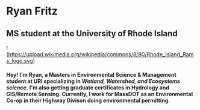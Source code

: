 # **Ryan Fritz**
## MS student at the University of Rhode Island
!(https://upload.wikimedia.org/wikipedia/commons/8/80/Rhode_Island_Rams_logo.svg)
#### Hey! I'm Ryan, a Masters in Environmental Science & Management student at URI specializing in _Wetland, Watershed, and Ecosystems science._ I'm also getting graduate certificates in Hydrology and GIS/Remote Sensing. Currently, I work for MassDOT as an Environmental Co-op in their Highway Divison doing environmental permitting. 
